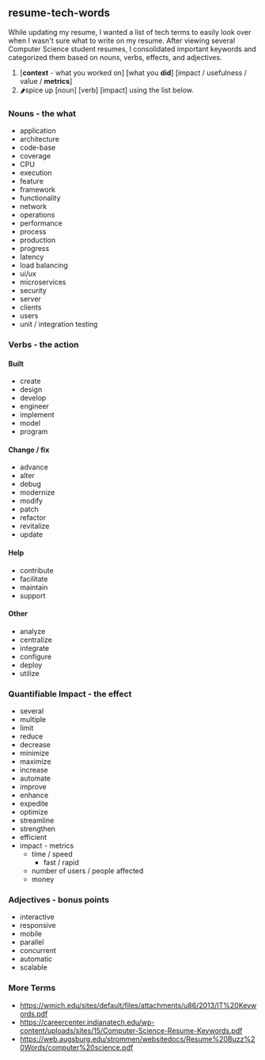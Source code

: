 ## resume-tech-words
While updating my resume, I wanted a list of tech terms to easily look over when I wasn't sure what to write on my resume. After viewing several Computer Science student resumes, I consolidated important keywords and categorized them based on nouns, verbs, effects, and adjectives.

1. [**context** - what you worked on] [what you **did**] [impact / usefulness / value / **metrics**]
2. 🌶️spice up [noun] [verb] [impact] using the list below.

### Nouns - the what
* application
* architecture
* code-base
* coverage
* CPU
* execution
* feature
* framework
* functionality
* network
* operations
* performance
* process
* production
* progress
* latency
* load balancing
* ui/ux
* microservices
* security
* server
* clients
* users
* unit / integration testing
### Verbs - the action
#### Built
* create
* design
* develop
* engineer
* implement
* model
* program
#### Change / fix
* advance
* alter
* debug
* modernize
* modify
* patch
* refactor
* revitalize
* update
#### Help
* contribute
* facilitate
* maintain
* support
#### Other
* analyze
* centralize
* integrate
* configure
* deploy
* utilize
### Quantifiable Impact - the effect
* several
* multiple
* limit
* reduce
* decrease
* minimize
* maximize
* increase
* automate
* improve
* enhance
* expedite
* optimize
* streamline
* strengthen
* efficient
* impact - metrics
  * time / speed
    * fast / rapid
  * number of users / people affected
  * money
### Adjectives - bonus points
* interactive
* responsive
* mobile
* parallel
* concurrent
* automatic
* scalable
### More Terms
* https://wmich.edu/sites/default/files/attachments/u86/2013/IT%20Keywords.pdf
* https://careercenter.indianatech.edu/wp-content/uploads/sites/15/Computer-Science-Resume-Keywords.pdf
* https://web.augsburg.edu/strommen/websitedocs/Resume%20Buzz%20Words/computer%20science.pdf
